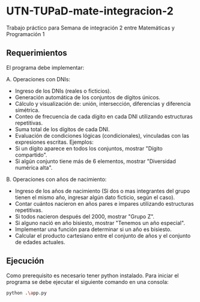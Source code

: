 # UTN-TUPaD-mate-integracion-2
Trabajo práctico para Semana de integración 2 entre Matemáticas y Programación 1 

## Requerimientos
El programa debe implementar:

A. Operaciones con DNIs:

- Ingreso de los DNIs (reales o ficticios).
- Generación automática de los conjuntos de dígitos únicos.
- Cálculo y visualización de: unión, intersección, diferencias y diferencia simétrica.
- Conteo de frecuencia de cada dígito en cada DNI utilizando estructuras repetitivas.
- Suma total de los dígitos de cada DNI.
- Evaluación de condiciones lógicas (condicionales), vinculadas con las expresiones escritas.
Ejemplos:
- Si un dígito aparece en todos los conjuntos, mostrar "Dígito compartido".
- Si algún conjunto tiene más de 6 elementos, mostrar "Diversidad numérica alta".


B. Operaciones con años de nacimiento:

- Ingreso de los años de nacimiento (Si dos o mas integrantes del grupo tienen el mismo año, ingresar algún dato ficticio, según el caso).
- Contar cuántos nacieron en años pares e impares utilizando estructuras repetitivas.
- Si todos nacieron después del 2000, mostrar "Grupo Z".
- Si alguno nació en año bisiesto, mostrar "Tenemos un año especial".
- Implementar una función para determinar si un año es bisiesto.
- Calcular el producto cartesiano entre el conjunto de años y el conjunto de edades actuales.

## Ejecución
Como prerequisito es necesario tener python instalado.
Para iniciar el programa se debe ejecutar el siguiente comando en una consola:
```bash
python .\app.py
```